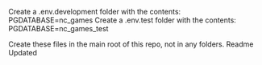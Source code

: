 
Create a .env.development folder with the contents:
PGDATABASE=nc_games
Create a .env.test folder with the contents:
PGDATABASE=nc_games_test


Create these files in the main root of this repo, not in any folders.
Readme Updated